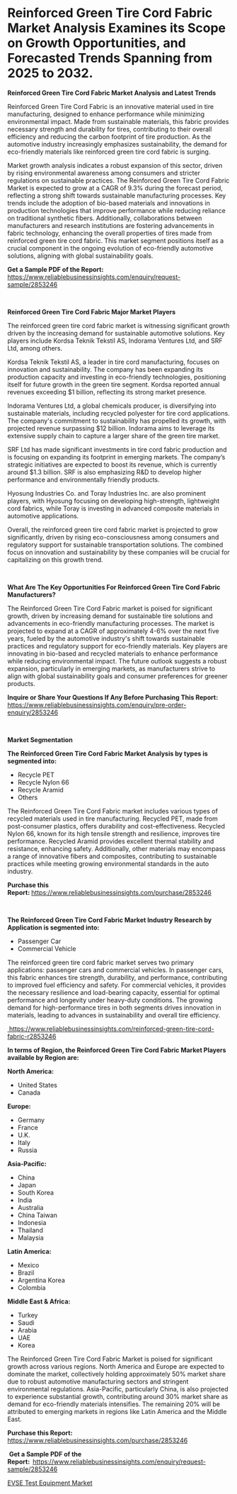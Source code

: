 <p><h1>Reinforced Green Tire Cord Fabric Market Analysis Examines its Scope on Growth Opportunities, and Forecasted Trends Spanning from 2025 to 2032.</h1></p><p><strong>Reinforced Green Tire Cord Fabric Market Analysis and Latest Trends</strong></p>
<p><p>Reinforced Green Tire Cord Fabric is an innovative material used in tire manufacturing, designed to enhance performance while minimizing environmental impact. Made from sustainable materials, this fabric provides necessary strength and durability for tires, contributing to their overall efficiency and reducing the carbon footprint of tire production. As the automotive industry increasingly emphasizes sustainability, the demand for eco-friendly materials like reinforced green tire cord fabric is surging.</p><p>Market growth analysis indicates a robust expansion of this sector, driven by rising environmental awareness among consumers and stricter regulations on sustainable practices. The Reinforced Green Tire Cord Fabric Market is expected to grow at a CAGR of 9.3% during the forecast period, reflecting a strong shift towards sustainable manufacturing processes. Key trends include the adoption of bio-based materials and innovations in production technologies that improve performance while reducing reliance on traditional synthetic fibers. Additionally, collaborations between manufacturers and research institutions are fostering advancements in fabric technology, enhancing the overall properties of tires made from reinforced green tire cord fabric. This market segment positions itself as a crucial component in the ongoing evolution of eco-friendly automotive solutions, aligning with global sustainability goals.</p></p>
<p><strong>Get a Sample PDF of the Report:&nbsp;</strong> <a href="https://www.reliablebusinessinsights.com/enquiry/request-sample/2853246?utm_campaign=2318&utm_medium=2&utm_source=Github&utm_content=ia&utm_term=11032025&utm_id=reinforced-green-tire-cord-fabric">https://www.reliablebusinessinsights.com/enquiry/request-sample/2853246</a></p>
<p>&nbsp;</p>
<p><strong>Reinforced Green Tire Cord Fabric Major Market Players</strong></p>
<p><p>The reinforced green tire cord fabric market is witnessing significant growth driven by the increasing demand for sustainable automotive solutions. Key players include Kordsa Teknik Tekstil AS, Indorama Ventures Ltd, and SRF Ltd, among others.</p><p>Kordsa Teknik Tekstil AS, a leader in tire cord manufacturing, focuses on innovation and sustainability. The company has been expanding its production capacity and investing in eco-friendly technologies, positioning itself for future growth in the green tire segment. Kordsa reported annual revenues exceeding $1 billion, reflecting its strong market presence.</p><p>Indorama Ventures Ltd, a global chemicals producer, is diversifying into sustainable materials, including recycled polyester for tire cord applications. The company's commitment to sustainability has propelled its growth, with projected revenue surpassing $12 billion. Indorama aims to leverage its extensive supply chain to capture a larger share of the green tire market.</p><p>SRF Ltd has made significant investments in tire cord fabric production and is focusing on expanding its footprint in emerging markets. The company’s strategic initiatives are expected to boost its revenue, which is currently around $1.3 billion. SRF is also emphasizing R&D to develop higher performance and environmentally friendly products.</p><p>Hyosung Industries Co. and Toray Industries Inc. are also prominent players, with Hyosung focusing on developing high-strength, lightweight cord fabrics, while Toray is investing in advanced composite materials in automotive applications. </p><p>Overall, the reinforced green tire cord fabric market is projected to grow significantly, driven by rising eco-consciousness among consumers and regulatory support for sustainable transportation solutions. The combined focus on innovation and sustainability by these companies will be crucial for capitalizing on this growth trend.</p></p>
<p>&nbsp;</p>
<p><strong>What Are The Key Opportunities For Reinforced Green Tire Cord Fabric Manufacturers?</strong></p>
<p><p>The Reinforced Green Tire Cord Fabric market is poised for significant growth, driven by increasing demand for sustainable tire solutions and advancements in eco-friendly manufacturing processes. The market is projected to expand at a CAGR of approximately 4-6% over the next five years, fueled by the automotive industry's shift towards sustainable practices and regulatory support for eco-friendly materials. Key players are innovating in bio-based and recycled materials to enhance performance while reducing environmental impact. The future outlook suggests a robust expansion, particularly in emerging markets, as manufacturers strive to align with global sustainability goals and consumer preferences for greener products.</p></p>
<p><strong>Inquire or Share Your Questions If Any Before Purchasing This Report:</strong> <a href="https://www.reliablebusinessinsights.com/enquiry/pre-order-enquiry/2853246?utm_campaign=2318&utm_medium=2&utm_source=Github&utm_content=ia&utm_term=11032025&utm_id=reinforced-green-tire-cord-fabric">https://www.reliablebusinessinsights.com/enquiry/pre-order-enquiry/2853246</a></p>
<p>&nbsp;</p>
<p><strong>Market Segmentation</strong></p>
<p><strong>The Reinforced Green Tire Cord Fabric Market Analysis by types is segmented into:</strong></p>
<p><ul><li>Recycle PET</li><li>Recycle Nylon 66</li><li>Recycle Aramid</li><li>Others</li></ul></p>
<p><p>The Reinforced Green Tire Cord Fabric market includes various types of recycled materials used in tire manufacturing. Recycled PET, made from post-consumer plastics, offers durability and cost-effectiveness. Recycled Nylon 66, known for its high tensile strength and resilience, improves tire performance. Recycled Aramid provides excellent thermal stability and resistance, enhancing safety. Additionally, other materials may encompass a range of innovative fibers and composites, contributing to sustainable practices while meeting growing environmental standards in the auto industry.</p></p>
<p><strong>Purchase this Report:&nbsp;</strong><a href="https://www.reliablebusinessinsights.com/purchase/2853246?utm_campaign=2318&utm_medium=2&utm_source=Github&utm_content=ia&utm_term=11032025&utm_id=reinforced-green-tire-cord-fabric">https://www.reliablebusinessinsights.com/purchase/2853246</a></p>
<p>&nbsp;</p>
<p><strong>The Reinforced Green Tire Cord Fabric Market Industry Research by Application is segmented into:</strong></p>
<p><ul><li>Passenger Car</li><li>Commercial Vehicle</li></ul></p>
<p><p>The reinforced green tire cord fabric market serves two primary applications: passenger cars and commercial vehicles. In passenger cars, this fabric enhances tire strength, durability, and performance, contributing to improved fuel efficiency and safety. For commercial vehicles, it provides the necessary resilience and load-bearing capacity, essential for optimal performance and longevity under heavy-duty conditions. The growing demand for high-performance tires in both segments drives innovation in materials, leading to advances in sustainability and overall tire efficiency.</p></p>
<p><a href="https://www.reliablebusinessinsights.com/reinforced-green-tire-cord-fabric-r2853246?utm_campaign=2318&utm_medium=2&utm_source=Github&utm_content=ia&utm_term=11032025&utm_id=reinforced-green-tire-cord-fabric">&nbsp;https://www.reliablebusinessinsights.com/reinforced-green-tire-cord-fabric-r2853246</a></p>
<p><strong>In terms of Region, the Reinforced Green Tire Cord Fabric Market Players available by Region are:</strong></p>
<p>
    <p> <strong> North America: </strong>
        <ul>
            <li>United States</li>
            <li>Canada</li>
        </ul>
        </p> 
    <p> <strong> Europe: </strong>
        <ul>
            <li>Germany</li>
            <li>France</li>
            <li>U.K.</li>
            <li>Italy</li>
            <li>Russia</li>
        </ul>
        </p> 
    <p> <strong> Asia-Pacific: </strong>
        <ul>
            <li>China</li>
            <li>Japan</li>
            <li>South Korea</li>
            <li>India</li>
            <li>Australia</li>
            <li>China Taiwan</li>
            <li>Indonesia</li>
            <li>Thailand</li>
            <li>Malaysia</li>
        </ul>
        </p> 
    <p> <strong> Latin America: </strong>
        <ul>
            <li>Mexico</li>
            <li>Brazil</li>
            <li>Argentina Korea</li>
            <li>Colombia</li>
        </ul>
        </p> 
    <p> <strong> Middle East & Africa: </strong>
        <ul>
            <li>Turkey</li>
            <li>Saudi</li>
            <li>Arabia</li>
            <li>UAE</li>
            <li>Korea</li>
        </ul>
    </p>
    </p>
<p><p>The Reinforced Green Tire Cord Fabric Market is poised for significant growth across various regions. North America and Europe are expected to dominate the market, collectively holding approximately 50% market share due to robust automotive manufacturing sectors and stringent environmental regulations. Asia-Pacific, particularly China, is also projected to experience substantial growth, contributing around 30% market share as demand for eco-friendly materials intensifies. The remaining 20% will be attributed to emerging markets in regions like Latin America and the Middle East.</p></p>
<p><strong>Purchase this Report: </strong><a href="https://www.reliablebusinessinsights.com/purchase/2853246?utm_campaign=2318&utm_medium=2&utm_source=Github&utm_content=ia&utm_term=11032025&utm_id=reinforced-green-tire-cord-fabric">https://www.reliablebusinessinsights.com/purchase/2853246</a></p>
<p>&nbsp;<strong>Get a Sample PDF of the Report:&nbsp;&nbsp;</strong><a href="https://www.reliablebusinessinsights.com/enquiry/request-sample/2853246?utm_campaign=2318&utm_medium=2&utm_source=Github&utm_content=ia&utm_term=11032025&utm_id=reinforced-green-tire-cord-fabric">https://www.reliablebusinessinsights.com/enquiry/request-sample/2853246</a></p>
<p><strong></strong></p>
<p><p><a href="https://github.com/lehumiston1971679/Market-Research-Report-List-1/blob/main/evse-test-equipment-market.md?utm_campaign=2318&utm_medium=2&utm_source=Github&utm_content=ia&utm_term=11032025&utm_id=reinforced-green-tire-cord-fabric">EVSE Test Equipment Market</a></p></p>